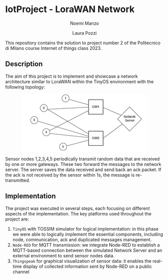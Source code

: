 # IotProject - LoraWAN Network

<p align="center">
Noemi Manzo
<p align="center">
Laura Pozzi



This repository contains the solution to project number 2 of the Politecnico di Milano course Internet of things class 2023. 

## Description 

The aim of this project is to implement and showcase a network architecture similar to LoraWAN within the TinyOS environment with the following topology:

<p align="center">
  <img src="Images/network.png" />
</p>

Sensor nodes 1,2,3,4,5 periodically transmit random data that are received by one or more gateways. These two forward the messages to the network server. The server saves the data received and send back an ack packet. If the ack is not received by the sensor within 1s, the message is re-transmitted.  

## Implementation

The project was executed in several steps, each focusing on different aspects of the implementation. The key platforms used throughout the project are:

1. `TinyOS` with TOSSIM simulator for logical implementation: in this phase we were able to logically implement the essential components, including node, communication, ack and duplicated messages management.
2. `Node-RED` for MQTT transmission: we integrate Node-RED to establish a MQTT-based connection between the simulated Network Server and an external environment to send sensor nodes data.
3. `Thingspeak` for graphical visualization of sensor data: it enables the real-time display of collected information sent by Node-RED on a public channel

